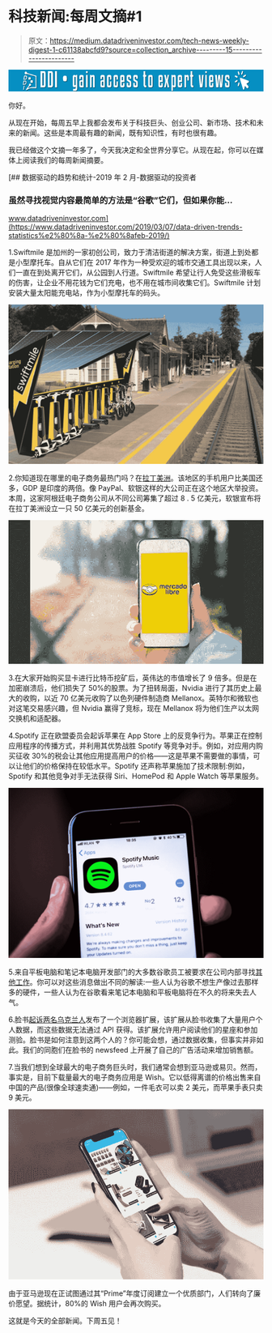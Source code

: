 # 科技新闻:每周文摘#1

> 原文：<https://medium.datadriveninvestor.com/tech-news-weekly-digest-1-c61138abcfd9?source=collection_archive---------15----------------------->

[![](img/fc795ff438dad19e75740df46cc93153.png)](http://www.track.datadriveninvestor.com/1B9E)

你好。

从现在开始，每周五早上我都会发布关于科技巨头、创业公司、新市场、技术和未来的新闻。这些是本周最有趣的新闻，既有知识性，有时也很有趣。

我已经做这个文摘一年多了，今天我决定和全世界分享它。从现在起，你可以在媒体上阅读我们的每周新闻摘要。

[](https://www.datadriveninvestor.com/2019/03/07/data-driven-trends-statistics%e2%80%8a-%e2%80%8afeb-2019/) [## 数据驱动的趋势和统计-2019 年 2 月-数据驱动的投资者

### 虽然寻找视觉内容最简单的方法是“谷歌”它们，但如果你能…

www.datadriveninvestor.com](https://www.datadriveninvestor.com/2019/03/07/data-driven-trends-statistics%e2%80%8a-%e2%80%8afeb-2019/) 

1.Swiftmile 是加州的一家初创公司，致力于清洁街道的解决方案，街道上到处都是小型摩托车。自从它们在 2017 年作为一种受欢迎的城市交通工具出现以来，人们一直在到处离开它们，从公园到人行道。Swiftmile 希望让行人免受这些滑板车的伤害，让企业不用花钱为它们充电，也不用在城市间收集它们。Swiftmile 计划安装大量太阳能充电站，作为小型摩托车的码头。

![](img/d5c6792333ee4207c7b4a4b1e09f2877.png)

2.你知道现在哪里的电子商务最热门吗？在[拉丁美洲](https://techcrunch.com/2019/03/12/paypal-to-invest-750m-and-dragoneer-100m-into-mercadolibre-argentinas-e-commerce-powerhouse/)。该地区的手机用户比美国还多，GDP 是印度的两倍。像 PayPal、软银这样的大公司正在这个地区大举投资。本周，这家阿根廷电子商务公司从不同公司筹集了超过 8 . 5 亿美元，软银宣布将在拉丁美洲设立一只 50 亿美元的创新基金。

![](img/2c2e2d0e9454be073eb1fa68010e68e7.png)

3.在大家开始购买显卡进行比特币挖矿后，英伟达的市值增长了 9 倍多。但是在加密崩溃后，他们损失了 50%的股票。为了扭转局面，Nvidia 进行了其历史上最大的收购，以近 70 亿美元收购了以色列硬件制造商 Mellanox。英特尔和微软也对这笔交易感兴趣，但 Nvidia 赢得了竞标，现在 Mellanox 将为他们生产以太网交换机和适配器。

4.Spotify 正在欧盟委员会起诉苹果在 App Store 上的反竞争行为。苹果正在控制应用程序的传播方式，并利用其优势战胜 Spotify 等竞争对手。例如，对应用内购买征收 30%的税会让其他应用提高用户的价格——这是苹果不需要做的事情，可以让他们的价格保持在较低水平。Spotify 还声称苹果施加了技术限制:例如，Spotify 和其他竞争对手无法获得 Siri、HomePod 和 Apple Watch 等苹果服务。

![](img/27bc4612854be81e2e9b35a044813eff.png)

5.来自平板电脑和笔记本电脑开发部门的大多数谷歌员工被要求在公司内部寻找[其他工作](https://www.businessinsider.in/Google-has-told-dozens-of-employees-on-its-laptop-and-tablet-division-to-find-new-jobs-at-the-company-raising-questions-about-its-hardware-plans/articleshow/68384002.cms)。你可以对这些消息做出不同的解读:一些人认为谷歌不想生产像过去那样多的硬件，一些人认为在谷歌看来笔记本电脑和平板电脑将在不久的将来失去人气。

6.脸书[起诉两名乌克兰人](http://www.theverge.com/2019/3/10/18258233/facebook-ukraine-quiz-browser-plugin-malware-lawsuit-sluchevsky-gorbachov)发布了一个浏览器扩展，该扩展从脸书收集了大量用户个人数据，而这些数据无法通过 API 获得。该扩展允许用户阅读他们的星座和参加测验。脸书是如何注意到这两个人的？你可能会想，通过数据收集，但事实并非如此。我们的同胞们在脸书的 newsfeed 上开展了自己的广告活动来增加销售额。

7.当我们想到全球最大的电子商务巨头时，我们通常会想到亚马逊或易贝。然而，事实是，目前下载量最大的电子商务应用是 Wish。它以低得离谱的价格出售来自中国的产品(很像全球速卖通)——例如，一件毛衣可以卖 2 美元，而苹果手表只卖 9 美元。

![](img/0db96fdfdfbb22a56d86a90b11a50a56.png)

由于亚马逊现在正试图通过其“Prime”年度订阅建立一个优质部门，人们转向了廉价愿望。据统计，80%的 Wish 用户会再次购买。

这就是今天的全部新闻。下周五见！